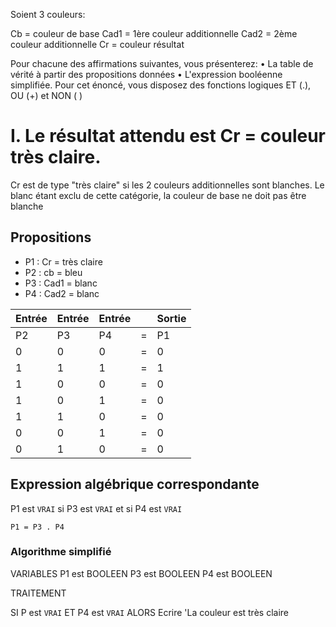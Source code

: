 Soient 3 couleurs:

Cb 	= 	couleur de base
Cad1 	= 	1ère couleur additionnelle 
Cad2 	= 	2ème couleur additionnelle 
Cr 	= 	couleur résultat

Pour chacune des affirmations suivantes, vous présenterez:
•	La table de vérité à partir des propositions données
•	L'expression booléenne simplifiée. Pour cet énoncé, vous disposez des fonctions logiques ET (.), OU (+) et NON ( )

# I.	Le résultat attendu est Cr = couleur très claire.
Cr est de type "très claire" si les 2 couleurs additionnelles sont blanches. Le blanc étant exclu de cette catégorie, la couleur de base ne doit pas être blanche

## Propositions

- P1 : Cr = très claire
- P2 : cb = bleu
- P3 : Cad1 = blanc
- P4 : Cad2 = blanc 

| Entrée | Entrée | Entrée |  | Sortie |
| --- | --- | --- | --- | --- |
| P2 | P3 | P4 | = | P1 |
| 0 | 0 | 0 | = | 0 |
| 1 | 1 | 1 | = | 1 |
| 1 | 0 | 0 | = | 0 |
| 1 | 0 | 1 | = | 0 |
| 1 | 1 | 0 | = | 0 |
| 0 | 0 | 1 | = | 0 |
| 0 | 1 | 0 | = | 0 |

## Expression algébrique correspondante

P1 est `VRAI` si P3 est `VRAI` et si P4 est `VRAI`

`P1 = P3 . P4`

### Algorithme simplifié

VARIABLES
P1 est BOOLEEN
P3 est BOOLEEN
P4 est BOOLEEN

TRAITEMENT

SI P est `VRAI` ET P4 est `VRAI` ALORS
Ecrire 'La couleur est très claire